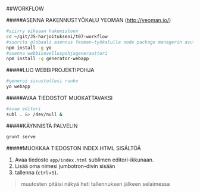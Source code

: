 ##WORKFLOW

#####ASENNA RAKENNUSTYÖKALU YEOMAN (http://yeoman.io/)
```sh
#siirry oikeaan hakemistoon
cd ~/git/JS-harjoitukseni/t07-workflow
#suorita globaali asennus Yeoman-työkalulle node package managerin avulla
npm install -g yo
#asenna webbisovelluspohjageneraattori
npm install -g generator-webapp
```
#####LUO WEBBIPROJEKTIPOHJA
```sh
#generoi sivustollesi runko
yo webapp
```

#####AVAA TIEDOSTOT MUOKATTAVAKSI
```sh
#avaa editori
subl . &> /dev/null &
```

#####KÄYNNISTÄ PALVELIN
```sh
grunt serve
```

#####MUOKKAA TIEDOSTON INDEX.HTML SISÄLTÖÄ

1. Avaa tiedosto `app/index.html` sublimen editori-ikkunaan.
2. Lisää oma nimesi jumbotron-divin sisään
3. tallenna (`ctrl`+`S`).
> muutosten pitäisi näkyä heti tallennuksen jälkeen selaimessa
